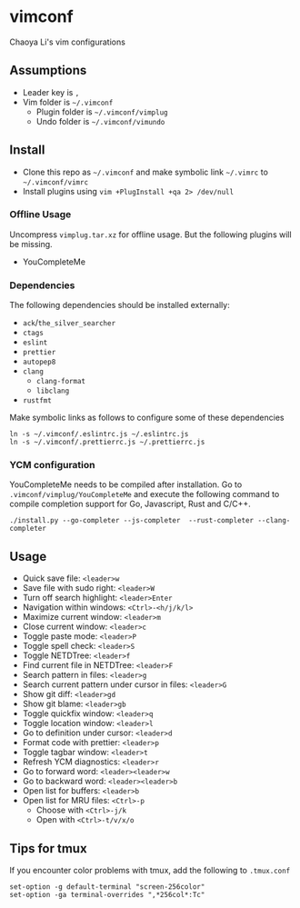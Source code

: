 # vimconf

Chaoya Li's vim configurations

## Assumptions

- Leader key is `,`
- Vim folder is `~/.vimconf`
  - Plugin folder is `~/.vimconf/vimplug`
  - Undo folder is `~/.vimconf/vimundo`

## Install

- Clone this repo as `~/.vimconf` and make symbolic link `~/.vimrc` to `~/.vimconf/vimrc`
- Install plugins using `vim +PlugInstall +qa 2> /dev/null`

### Offline Usage

Uncompress `vimplug.tar.xz` for offline usage. But the following plugins will be missing.

- YouCompleteMe

### Dependencies

The following dependencies should be installed externally:

- `ack`/`the_silver_searcher`
- `ctags`
- `eslint`
- `prettier`
- `autopep8`
- `clang`
  - `clang-format`
  - `libclang`
- `rustfmt`

Make symbolic links as follows to configure some of these dependencies

```
ln -s ~/.vimconf/.eslintrc.js ~/.eslintrc.js
ln -s ~/.vimconf/.prettierrc.js ~/.prettierrc.js
```

### YCM configuration

YouCompleteMe needs to be compiled after installation. Go to `.vimconf/vimplug/YouCompleteMe` and execute the following command to compile completion support for Go, Javascript, Rust and C/C++.
```
./install.py --go-completer --js-completer  --rust-completer --clang-completer
```

## Usage

- Quick save file: `<leader>w`
- Save file with sudo right: `<leader>W`
- Turn off search highlight: `<leader>Enter`
- Navigation within windows: `<Ctrl>-<h/j/k/l>`
- Maximize current window: `<leader>m`
- Close current window: `<leader>c`
- Toggle paste mode: `<leader>P`
- Toggle spell check: `<leader>S`
- Toggle NETDTree: `<leader>f`
- Find current file in NETDTree: `<leader>F`
- Search pattern in files: `<leader>g`
- Search current pattern under cursor in files: `<leader>G`
- Show git diff: `<leader>gd`
- Show git blame: `<leader>gb`
- Toggle quickfix window: `<leader>q`
- Toggle location window: `<leader>l`
- Go to definition under cursor: `<leader>d`
- Format code with prettier: `<leader>p`
- Toggle tagbar window: `<leader>t`
- Refresh YCM diagnostics: `<leader>r`
- Go to forward word: `<leader><leader>w`
- Go to backward word: `<leader><leader>b`
- Open list for buffers: `<leader>b`
- Open list for MRU files: `<Ctrl>-p`
  - Choose with `<Ctrl>-j/k`
  - Open with `<Ctrl>-t/v/x/o`

## Tips for tmux

If you encounter color problems with tmux, add the following to `.tmux.conf`
```
set-option -g default-terminal "screen-256color"
set-option -ga terminal-overrides ",*256col*:Tc"
```


